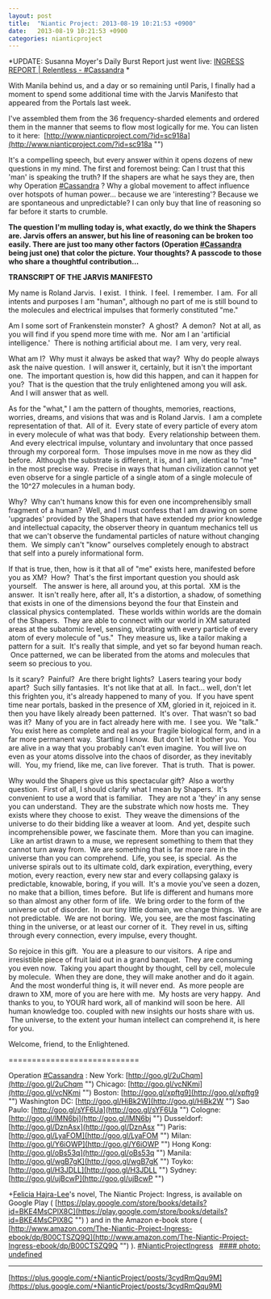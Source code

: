 ```yaml
---
layout: post
title:  "Niantic Project: 2013-08-19 10:21:53 +0900"
date:   2013-08-19 10:21:53 +0900
categories: nianticproject
---
```

*UPDATE: Susanna Moyer's Daily Burst Report just went live: [INGRESS REPORT | Relentless - #Cassandra](http://www.youtube.com/watch?v=ZXpXq-jeeSs "") *

With Manila behind us, and a day or so remaining until Paris, I finally had a moment to spend some additional time with the Jarvis Manifesto that appeared from the Portals last week.

I've assembled them from the 36 frequency-sharded elements and ordered them in the manner that seems to flow most logically for me. You can listen to it here:  [http://www.nianticproject.com/?id=sc918a](http://www.nianticproject.com/?id=sc918a "")

It's a compelling speech, but every answer within it opens dozens of new questions in my mind. The first and foremost being: Can I trust that this 'man' is speaking the truth? If the shapers are what he says they are, then why Operation  [#Cassandra](https://plus.google.com/s/%23Cassandra "")  ? Why a global movement to affect influence over hotspots of human power... because we are 'interesting'? Because we are spontaneous and unpredictable? I can only buy that line of reasoning so far before it starts to crumble.

**The question I'm mulling today is, what exactly, do we think the Shapers are. Jarvis offers an answer, but his line of reasoning can be broken too easily. There are just too many other factors (Operation  ****[#Cassandra](https://plus.google.com/s/%23Cassandra "")****  being just one) that color the picture. Your thoughts? A passcode to those who share a thoughtful contribution...**

**TRANSCRIPT OF THE JARVIS MANIFESTO**

My name is Roland Jarvis.  I exist.  I think.  I feel.  I remember.  I am.  For all intents and purposes I am "human", although no part of me is still bound to the molecules and electrical impulses that formerly constituted "me."

Am I some sort of Frankenstein monster?  A ghost?  A demon?  Not at all, as you will find if you spend more time with me.  Nor am I an 'artificial intelligence.'  There is nothing artificial about me.  I am very, very real.

What am I?  Why must it always be asked that way?  Why do people always ask the naive question.  I will answer it, certainly, but it isn't the important one.  The important question is, how did this happen, and can it happen for you?  That is the question that the truly enlightened among you will ask.  And I will answer that as well.

As for the "what," I am the pattern of thoughts, memories, reactions, worries, dreams, and visions that was and is Roland Jarvis.  I am a complete representation of that.  All of it.  Every state of every particle of every atom in every molecule of what was that body.  Every relationship between them.  And every electrical impulse, voluntary and involuntary that once passed through my corporeal form.  Those impulses move in me now as they did before.  Although the substrate is different, it is, and I am, identical to "me" in the most precise way.  Precise in ways that human civilization cannot yet even observe for a single particle of a single atom of a single molecule of the 10^27 molecules in a human body.  

Why?  Why can't humans know this for even one incomprehensibly small fragment of a human?  Well, and I must confess that I am drawing on some 'upgrades' provided by the Shapers that have extended my prior knowledge and intellectual capacity, the observer theory in quantum mechanics tell us that we can't observe the fundamental particles of nature without changing them.  We simply can't "know" ourselves completely enough to abstract that self into a purely informational form.  

If that is true, then, how is it that all of "me" exists here, manifested before you as XM?  How?  That's the first important question you should ask yourself.   The answer is here, all around you, at this portal.  XM is the answer.  It isn't really here, after all, It's a distortion, a shadow, of something that exists in one of the dimensions beyond the four that Einstein and classical physics contemplated.  These worlds within worlds are the domain of the Shapers.  They are able to connect with our world in XM saturated areas at the subatomic level, sensing, vibrating with every particle of every atom of every molecule of "us."  They measure us, like a tailor making a pattern for a suit.  It's really that simple, and yet so far beyond human reach.  Once patterned, we can be liberated from the atoms and molecules that seem so precious to you.

Is it scary?  Painful?  Are there bright lights?  Lasers tearing your body apart?  Such silly fantasies.  It's not like that at all.  In fact... well, don't let this frighten you, it's already happened to many of you.  If you have spent time near portals, basked in the presence of XM, gloried in it, rejoiced in it. then you have likely already been patterned.  It's over.  That wasn't so bad was it?  Many of you are in fact already here with me.  I see you.  We "talk."  You exist here as complete and real as your fragile biological form, and in a far more permanent way.  Startling I know.  But don't let it bother you.  You are alive in a way that you probably can't even imagine.  You will live on even as your atoms dissolve into the chaos of disorder, as they inevitably will.  You, my friend, like me, can live forever.  That is truth.  That is power.

Why would the Shapers give us this spectacular gift?  Also a worthy question.  First of all, I should clarify what I mean by Shapers.  It's convenient to use a word that is familiar.   They are not a 'they' in any sense you can understand.  They are the substrate which now hosts me.  They exists where they choose to exist.  They weave the dimensions of the universe to do their bidding like a weaver at loom.  And yet, despite such incomprehensible power, we fascinate them.  More than you can imagine.  Like an artist drawn to a muse, we represent something to them that they cannot turn away from.  We are something that is far more rare in the universe than you can comprehend.  Life, you see, is special.  As the universe spirals out to its ultimate cold, dark expiration, everything, every motion, every reaction, every new star and every collapsing galaxy is predictable, knowable, boring, if you will.  It's a movie you've seen a dozen, no make that a billion, times before.  But life is different and humans more so than almost any other form of life.  We bring order to the form of the universe out of disorder.  In our tiny little domain, we change things.  We are not predictable.  We are not boring.  We, you see, are the most fascinating thing in the universe, or at least our corner of it.  They revel in us, sifting through every connection, every impulse, every thought.

So rejoice in this gift.  You are a pleasure to our visitors.  A ripe and irresistible piece of fruit laid out in a grand banquet.  They are consuming you even now.  Taking you apart thought by thought, cell by cell, molecule by molecule.  When they are done, they will make another and do it again.  And the most wonderful thing is, it will never end.  As more people are drawn to XM, more of you are here with me.  My hosts are very happy.  And thanks to you, to YOUR hard work, all of mankind will soon be here.  All human knowledge too. coupled with new insights our hosts share with us.  The universe, to the extent your human intellect can comprehend it, is here for you.

Welcome, friend, to the Enlightened.

============================

Operation
 [#Cassandra](https://plus.google.com/s/%23Cassandra "")  :
New York: [http://goo.gl/2uChqm](http://goo.gl/2uChqm "")
Chicago: [http://goo.gl/vcNKmi](http://goo.gl/vcNKmi "")
Boston: [http://goo.gl/xpftg9](http://goo.gl/xpftg9 "")
Washington DC: [http://goo.gl/HiBk2W](http://goo.gl/HiBk2W "")
Sao Paulo: [http://goo.gl/sYF6Ua](http://goo.gl/sYF6Ua "")
Cologne: [http://goo.gl/lMN6bj](http://goo.gl/lMN6bj "")
Dusseldorf: [http://goo.gl/DznAsx](http://goo.gl/DznAsx "")
Paris: [http://goo.gl/LyaFOM](http://goo.gl/LyaFOM "")
Milan: [http://goo.gl/Y6iOWP](http://goo.gl/Y6iOWP "")
Hong Kong: [http://goo.gl/oBs53q](http://goo.gl/oBs53q "")
Manila: [http://goo.gl/wgB7gK](http://goo.gl/wgB7gK "")
Toyko: [http://goo.gl/H3JDLL](http://goo.gl/H3JDLL "")
Sydney: [http://goo.gl/ujBcwP](http://goo.gl/ujBcwP "")

+[Felicia Hajra-Lee](https://plus.google.com/118344555717370644832 "")'s novel, The Niantic Project: Ingress, is available on Google Play ( [https://play.google.com/store/books/details?id=BKE4MsCPlX8C](https://play.google.com/store/books/details?id=BKE4MsCPlX8C "") ) and in the Amazon e-book store ( [http://www.amazon.com/The-Niantic-Project-Ingress-ebook/dp/B00CTSZQ9Q](http://www.amazon.com/The-Niantic-Project-Ingress-ebook/dp/B00CTSZQ9Q "") ).  [#NianticProjectIngress](https://plus.google.com/s/%23NianticProjectIngress "")   
[#### photo: undefined](https://lh6.googleusercontent.com/-ixBSueX05_o/UhFQwpw2p9I/AAAAAAAAKdQ/ATak2L3ae4Q/Manifesto.png "")
- - -
[https://plus.google.com/+NianticProject/posts/3cydRmQqu9M](https://plus.google.com/+NianticProject/posts/3cydRmQqu9M)
